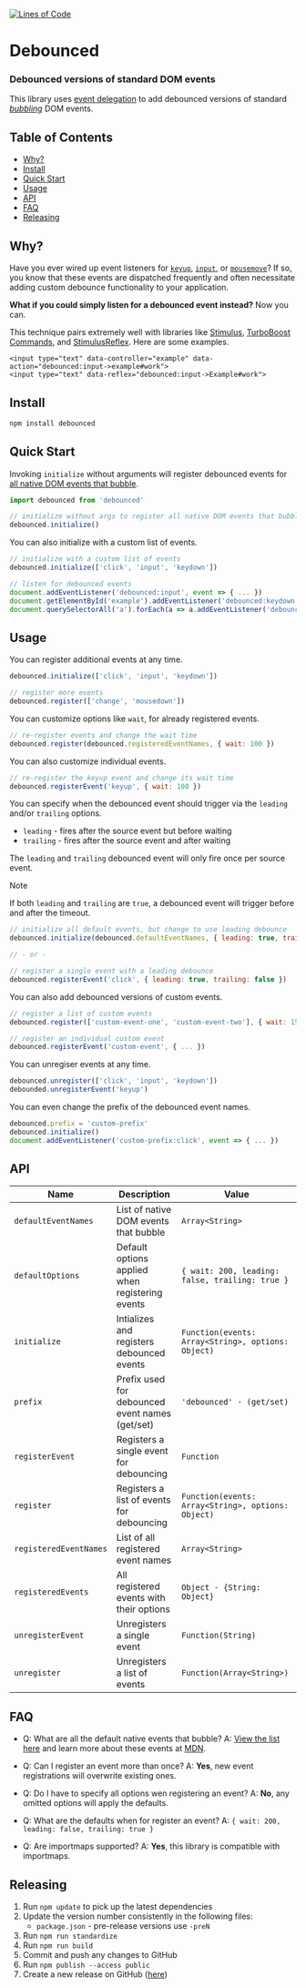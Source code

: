 [![Lines of Code](https://img.shields.io/badge/loc-134-47d299.svg)](http://blog.codinghorror.com/the-best-code-is-no-code-at-all/)

# Debounced

### Debounced versions of standard DOM events

This library uses [event delegation](https://developer.mozilla.org/en-US/docs/Learn/JavaScript/Building_blocks/Events#Event_delegation)
to add debounced versions of standard [*bubbling*](https://developer.mozilla.org/en-US/docs/Web/API/Event/bubbles) DOM events.

<!-- Tocer[start]: Auto-generated, don't remove. -->

## Table of Contents

  - [Why?](#why)
  - [Install](#install)
  - [Quick Start](#quick-start)
  - [Usage](#usage)
  - [API](#api)
  - [FAQ](#faq)
  - [Releasing](#releasing)

<!-- Tocer[finish]: Auto-generated, don't remove. -->

## Why?

Have you ever wired up event listeners for [`keyup`](https://developer.mozilla.org/en-US/docs/Web/API/Document/keyup_event),
[`input`](https://developer.mozilla.org/en-US/docs/Web/API/HTMLElement/input_event), or
[`mousemove`](https://developer.mozilla.org/en-US/docs/Web/API/Element/mousemove_event)?
If so, you know that these events are dispatched frequently and
often necessitate adding custom debounce functionality to your application.

**What if you could simply listen for a debounced event instead?**
Now you can.

This technique pairs extremely well with libraries like
[Stimulus](https://github.com/stimulusjs/stimulus), [TurboBoost Commands](https://github.com/hopsoft/turbo_boost-commands), and [StimulusReflex](https://github.com/hopsoft/stimulus_reflex).
Here are some examples.

```erb
<input type="text" data-controller="example" data-action="debounced:input->example#work">
<input type="text" data-reflex="debounced:input->Example#work">
```

## Install

```sh
npm install debounced
```

## Quick Start

Invoking `initialize` without arguments will register debounced events for [all native DOM events that bubble](https://github.com/hopsoft/debounced/blob/master/src/events.js).

```js
import debounced from 'debounced'

// initialize without args to register all native DOM events that bubble
debounced.initialize()
```

You can also initialize with a custom list of events.

```js
// initialize with a custom list of events
debounced.initialize(['click', 'input', 'keydown'])
```

```js
// listen for debounced events
document.addEventListener('debounced:input', event => { ... })
document.getElementById('example').addEventListener('debounced:keydown', event => { ... })
document.querySelectorAll('a').forEach(a => a.addEventListener('debounced:click', event => { ... }))
```

## Usage

You can register additional events at any time.

```js
debounced.initialize(['click', 'input', 'keydown'])

// register more events
debounced.register(['change', 'mousedown'])
```

You can customize options like `wait`, for already registered events.

```js
// re-register events and change the wait time
debounced.register(debounced.registeredEventNames, { wait: 100 })
```

You can also customize individual events.

```js
// re-register the keyup event and change its wait time
debounced.registerEvent('keyup', { wait: 100 })
```

You can specify when the debounced event should trigger via the `leading` and/or `trailing` options.

- `leading` - fires after the source event but before waiting
- `trailing` - fires after the source event and after waiting

The `leading` and `trailing` debounced event will only fire once per source event.

> [!NOTE]
> If both `leading` and `trailing` are `true`, a debounced event will trigger before and after the timeout.

```js
// initialize all default events, but change to use leading debounce
debounced.initialize(debounced.defaultEventNames, { leading: true, trailing: false })

// - or -

// register a single event with a leading debounce
debounced.registerEvent('click', { leading: true, trailing: false })
```

You can also add debounced versions of custom events.

```js
// register a list of custom events
debounced.register(['custom-event-one', 'custom-event-two'], { wait: 150 })

// register an individual custom event
debounced.registerEvent('custom-event', { ... })
```

You can unregiser events at any time.

```js
debounced.unregister(['click', 'input', 'keydown'])
debounded.unregisterEvent('keyup')
```

You can even change the prefix of the debounced event names.

```js
debounced.prefix = 'custom-prefix'
debounced.initialize()
document.addEventListener('custom-prefix:click', event => { ... })
```

## API

| Name                   | Description                                     | Value                                              |
|------------------------|-------------------------------------------------|----------------------------------------------------|
| `defaultEventNames`    | List of native DOM events that bubble           | `Array<String>`                                    |
| `defaultOptions`       | Default options applied when registering events | `{ wait: 200, leading: false, trailing: true }`    |
| `initialize`           | Intializes and registers debounced events       | `Function(events: Array<String>, options: Object)` |
| `prefix`               | Prefix used for debounced event names (get/set) | `'debounced' - (get/set)`                          |
| `registerEvent`        | Registers a single event for debouncing         | `Function`                                         |
| `register`             | Registers a list of events for debouncing       | `Function(events: Array<String>, options: Object)` |
| `registeredEventNames` | List of all registered event names              | `Array<String>`                                    |
| `registeredEvents`     | All registered events with their options        | `Object - {String: Object}`                        |
| `unregisterEvent`      | Unregisters a single event                      | `Function(String)`                                 |
| `unregister`           | Unregisters a list of events                    | `Function(Array<String>)`                          |

## FAQ

- Q: What are all the default native events that bubble?
  A: [View the list here](#todo) and learn more about these events at [MDN](https://developer.mozilla.org/en-US/docs/Web/Events).

- Q: Can I register an event more than once?
  A: **Yes**, new event registrations will overwrite existing ones.

- Q: Do I have to specify all options wen registering an event?
  A: **No**, any omitted options will apply the defaults.

- Q: What are the defaults when for register an event?
  A: `{ wait: 200, leading: false, trailing: true }`

- Q: Are importmaps supported?
  A: **Yes**, this library is compatible with importmaps.

## Releasing

1. Run `npm update` to pick up the latest dependencies
1. Update the version number consistently in the following files:
   * `package.json` - pre-release versions use `-preN`
1. Run `npm run standardize`
1. Run `npm run build`
1. Commit and push any changes to GitHub
1. Run `npm publish --access public`
1. Create a new release on GitHub ([here](https://github.com/hopsoft/debounced/releases))
